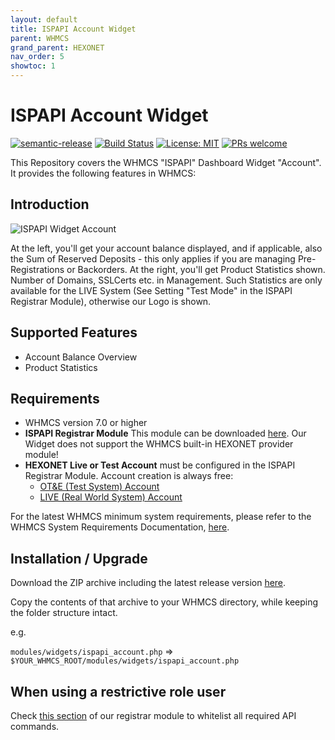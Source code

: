 ```yaml
---
layout: default
title: ISPAPI Account Widget
parent: WHMCS
grand_parent: HEXONET
nav_order: 5
showtoc: 1
---
```


# ISPAPI Account Widget

[![semantic-release](https://img.shields.io/badge/%20%20%F0%9F%93%A6%F0%9F%9A%80-semantic--release-e10079.svg)](https://github.com/semantic-release/semantic-release)
[![Build Status](https://github.com/hexonet/whmcs-ispapi-widget-account/workflows/Release/badge.svg?branch=master)](https://github.com/hexonet/whmcs-ispapi-widget-account/workflows/Release/badge.svg?branch=master)
[![License: MIT](https://img.shields.io/badge/License-MIT-blue.svg)](https://opensource.org/licenses/MIT)
[![PRs welcome](https://img.shields.io/badge/PRs-welcome-brightgreen.svg)](https://github.com/hexonet/whmcs-ispapi-widget-account/blob/master/CONTRIBUTING.md)

This Repository covers the WHMCS "ISPAPI" Dashboard Widget "Account". It provides the following features in WHMCS:

## Introduction

![ISPAPI Widget Account]({{site.baseurl}}/assets/images/whmcs/ispapi-widget-account/preview.png)

At the left, you'll get your account balance displayed, and if applicable, also the Sum of Reserved Deposits - this only applies if you are managing Pre-Registrations or Backorders. At the right, you'll get Product Statistics shown. Number of Domains, SSLCerts etc. in Management. Such Statistics are only available for the LIVE System (See Setting "Test Mode" in the ISPAPI Registrar Module), otherwise our Logo is shown.

## Supported Features

* Account Balance Overview
* Product Statistics

## Requirements

* WHMCS version 7.0 or higher
* **ISPAPI Registrar Module** This module can be downloaded [here](https://github.com/hexonet/whmcs-ispapi-registrar/raw/master/whmcs-ispapi-registrar-latest.zip). Our Widget does not support the WHMCS built-in HEXONET provider module!
* **HEXONET Live or Test Account** must be configured in the ISPAPI Registrar Module. Account creation is always free:
  * [OT&E (Test System) Account](https://www.hexonet.net/signup-ote)
  * [LIVE (Real World System) Account](https://www.hexonet.net/cart?signup=true)

For the latest WHMCS minimum system requirements, please refer to the WHMCS System Requirements Documentation, [here](https://docs.whmcs.com/System_Requirements).

## Installation / Upgrade

Download the ZIP archive including the latest release version [here](https://github.com/hexonet/whmcs-ispapi-widget-account/raw/master/whmcs-ispapi-widget-account-latest.zip).

Copy the contents of that archive to your WHMCS directory, while keeping the folder structure intact.

e.g.

`modules/widgets/ispapi_account.php` => `$YOUR_WHMCS_ROOT/modules/widgets/ispapi_account.php`

## When using a restrictive role user

Check [this section](../whmcs-ispapi-registrar/#hexonet-account-hardening) of our registrar module to whitelist all required API commands.
